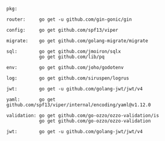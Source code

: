 
    pkg:
    
    router:     go get -u github.com/gin-gonic/gin

    config:     go get github.com/spf13/viper

    migrate:    go get github.com/golang-migrate/migrate

    sql:        go get github.com/jmoiron/sqlx
                go get github.com/lib/pq

    env:        go get github.com/joho/godotenv

    log:        go get github.com/siruspen/logrus

    jwt:        go get -u github.com/golang-jwt/jwt/v4

    yaml:       go get github.com/spf13/viper/internal/encoding/yaml@v1.12.0

    validation: go get github.com/go-ozzo/ozzo-validation/is
                go get github.com/go-ozzo/ozzo-validation

    jwt:        go get -u github.com/golang-jwt/jwt/v4